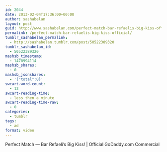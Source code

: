 ```yaml
---
id: 2044
date: 2013-02-04T17:36:00+00:00
author: sashabelan
layout: post
guid: http://www.sashabelan.com/perfect-match-bar-refaelis-big-kiss-official/
permalink: /perfect-match-bar-refaelis-big-kiss-official/
tumblr_sashabelan_permalink:
  - http://sashabelan.tumblr.com/post/50522389320
tumblr_sashabelan_id:
  - 50522389320
mashsb_timestamp:
  - 1470994114
mashsb_shares:
  - 0
mashsb_jsonshares:
  - '{"total":0}'
swcart-word-count:
  - 13
swcart-reading-time:
  - less then a minute
swcart-reading-time-raw:
  - 0
categories:
  - tumblr
tags:
  - ad
format: video
---
```

Perfect Match &#8212; Bar Refaeli&rsquo;s Big Kiss! | Official GoDaddy.com Commercial